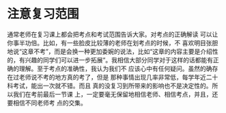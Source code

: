 # 注意复习范围

通常老师在复习课上都会把考点和考试范围告诉大家。对考点的正确解读  可以让你事半功倍。比如，有一些脸皮比较薄的老师在划考点的时候，不  喜欢明目张胆地说“这章不考”，而是会换一种更加委婉的说法，比如“这章的内容主要是介绍性的，有兴趣的同学们可以进一步拓展”。我相信大部分同学对于这样的话都能有正确的理解。至于考点的准确性，我认为我们不  应该心中有任何疑问。虽然的确存在过老师说不考的地方真的考了，但是  那种事情出现几率非常低，每学年近二十科考试，能出一次就不错。而且  真的没复习到所带来的影响也不是决定性的。所以我们在考前最后一节课  上，一定要毫无保留地相信老师、相信考点，并且，还要相信不同老师考  点的交集。

